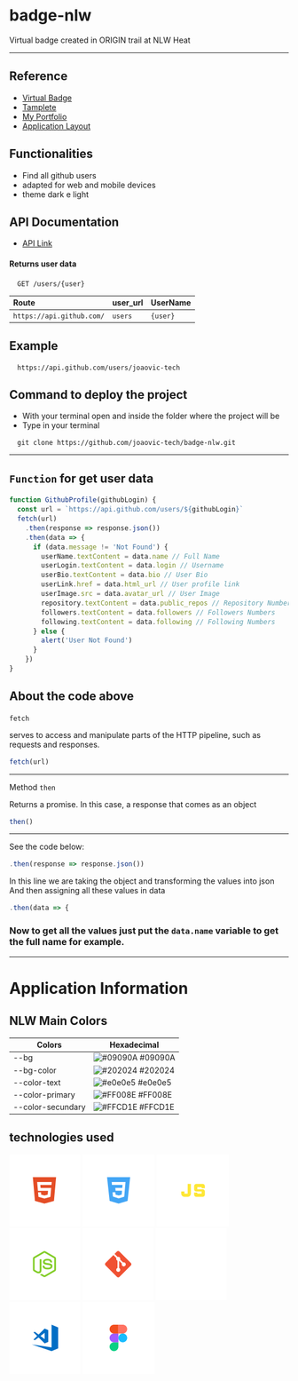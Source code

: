 # badge-nlw
Virtual badge created in ORIGIN trail at NLW Heat
<hr>

## Reference

 - [Virtual Badge](https://badge-github.vercel.app/)
 - [Tamplete](tamplete)
 - [My Portfolio](https://github.com/matiassingers/awesome-readme)
 - [Application Layout](https://www.figma.com/community/file/1031698737363668691/%5BNLW-Heat---Mission%3A-Origin%5D-DoWhile2021)

## Functionalities

- Find all github users
- adapted for web and mobile devices
- theme dark e light

## API Documentation

- [API Link](https://api.github.com/)

#### Returns user data

```https
  GET /users/{user}
```

| Route     | user_url | UserName     |
| :--------- | :--------- | :--------- |
| `https://api.github.com/` |`users` | `{user}` |

## Example

```https
  https://api.github.com/users/joaovic-tech
```

## Command to deploy the project
- With your terminal open and inside the folder where the project will be
- Type in your terminal
```
  git clone https://github.com/joaovic-tech/badge-nlw.git
```
---
## ``Function`` for get user data 

```js
function GithubProfile(githubLogin) {
  const url = `https://api.github.com/users/${githubLogin}`
  fetch(url)
    .then(response => response.json())
    .then(data => {
      if (data.message != 'Not Found') {
        userName.textContent = data.name // Full Name
        userLogin.textContent = data.login // Username
        userBio.textContent = data.bio // User Bio
        userLink.href = data.html_url // User profile link
        userImage.src = data.avatar_url // User Image
        repository.textContent = data.public_repos // Repository Numbers    
        followers.textContent = data.followers // Followers Numbers
        following.textContent = data.following // Following Numbers     
      } else {
        alert('User Not Found')
      }
    })
}
```

## About the code above

`fetch`

serves to access and manipulate parts of the HTTP pipeline, such as requests and responses.
```js
fetch(url)
```
---
Method `then`

Returns a promise. In this case, a response that comes as an object
```js 
then()
```
---
See the code below:
```js
.then(response => response.json())
```
In this line we are taking the object and transforming the values into json
And then assigning all these values in data
```js
.then(data => {
```
### Now to get all the values just put the `data.name` variable to get the full name for example.
---
# Application Information

## NLW Main Colors

| Colors             | Hexadecimal                                                      |
| ------------------ | ---------------------------------------------------------------- |
| --bg               | ![#09090A](https://via.placeholder.com/10/09090A?text=+) #09090A |
| --bg-color         | ![#202024](https://via.placeholder.com/10/202024?text=+) #202024 |
| --color-text       | ![#e0e0e5](https://via.placeholder.com/10/e0e0e5?text=+) #e0e0e5 |
| --color-primary    | ![#FF008E](https://via.placeholder.com/10/FF008E?text=+) #FF008E |
| --color-secundary  | ![#FFCD1E](https://via.placeholder.com/10/FFCD1E?text=+) #FFCD1E |

<div align="left" id="id">
  
  ## technologies used
  
  ![HTML](./icons/html.svg)
  ![CSS](./icons/css.svg)
  ![JS](./icons/js.svg) 
  ![Figma](./icons/nodejs.svg) 
  ![Git](./icons/git.svg) 
  ![GitHub](./icons/github.svg) 
  ![VSCode](./icons/vscode.svg)
  ![Figma](./icons/figma.svg)
  
</div>
